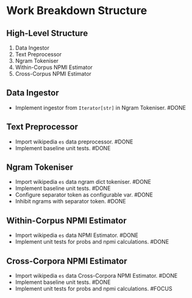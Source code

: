 # Work Breakdown Structure

## High-Level Structure

1. Data Ingestor
2. Text Preprocessor
3. Ngram Tokeniser
4. Within-Corpus NPMI Estimator
5. Cross-Corpus NPMI Estimator

## Data Ingestor

- Implement ingestor from `Iterator[str]` in Ngram Tokeniser. #DONE

## Text Preprocessor

- Import wikipedia `es` data preprocessor. #DONE
- Implement baseline unit tests. #DONE

## Ngram Tokeniser

- Import wikipedia `es` data ngram dict tokeniser. #DONE
- Implement baseline unit tests. #DONE
- Configure separator token as configurable var. #DONE
- Inhibit ngrams with separator token. #DONE

## Within-Corpus NPMI Estimator

- Import wikipedia `es` data NPMI Estimator. #DONE
- Implement unit tests for probs and npmi calculations. #DONE

## Cross-Corpora NPMI Estimator

- Import wikipedia `es` data Cross-Corpora NPMI Estimator. #DONE
- Implement baseline unit tests. #DONE
- Implement unit tests for probs and npmi calculations. #FOCUS

